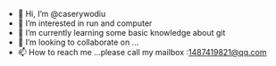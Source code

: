 - 👋 Hi, I’m @caserywodiu
- 👀 I’m interested in run and  computer
- 🌱 I’m currently learning some basic knowledge about git
- 💞️ I’m looking to collaborate on ...
- 📫 How to reach me ...please call my mailbox :1487419821@qq.com

<!---
caserywodiu/caserywodiu is a ✨ special ✨ repository because its `README.md` (this file) appears on your GitHub profile.
You can click the Preview link to take a look at your changes.
--->
